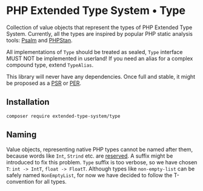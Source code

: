 # PHP Extended Type System • Type

Collection of value objects that represent the types of PHP Extended Type System.
Currently, all the types are inspired by popular PHP static analysis tools: [Psalm](https://psalm.dev/) and [PHPStan](https://phpstan.org/).

All implementations of `Type` should be treated as sealed, `Type` interface MUST NOT be implemented in userland!
If you need an alias for a complex compound type, extend `TypeAlias`.

This library will never have any dependencies. Once full and stable, it might be proposed as a [PSR](https://www.php-fig.org/psr/) or [PER](https://www.php-fig.org/per/).

## Installation

```
composer require extended-type-system/type
```

## Naming

Value objects, representing native PHP types cannot be named after them, because words like `Int`, `Strind` etc. are [reserved](https://www.php.net/manual/en/reserved.php).
A suffix might be introduced to fix this problem. `Type` suffix is too verbose, so we have chosen `T`: `int -> IntT`, `float -> FloatT`.
Although types like `non-empty-list` can be safely named `NonEmptyList`, for now we have decided to follow the T-convention for all types.
